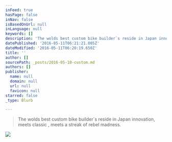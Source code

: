 ```yaml
---
inFeed: true
hasPage: false
inNav: false
isBasedOnUrl: null
inLanguage: null
keywords: []
description: 'The wolds best custom bike builder`s reside in Japan innovation, meets classic , meets a streak of rebel madness.'
datePublished: '2016-05-11T06:21:21.005Z'
dateModified: '2016-05-11T06:20:19.650Z'
title: ''
author: []
sourcePath: _posts/2016-05-10-custom.md
authors: []
publisher:
  name: null
  domain: null
  url: null
  favicon: null
starred: false
_type: Blurb

---
```

> The wolds best custom bike builder\`s reside in Japan innovation, meets classic , meets a streak of rebel madness.

![](https://the-grid-user-content.s3-us-west-2.amazonaws.com/0a87ecf6-e1f0-44df-bf78-836719867ae1.jpg)